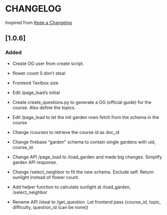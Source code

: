 # CHANGELOG
Inspired from [Keep a Changelog](https://keepachangelog.com/en/1.0.0/)

## [1.0.6]

### Added
- Create OG user from create script. 
- flower count 0 don’t steal
- Frontend Textbox size
- Edit /page_load’s initial 
- Create create_questions.py to generate a OG (official guide) for the course. Also define the topics.
- Edit /page_load to let the init garden rows fetch from the schema in the course 
- Change /courses to retrieve the course id as doc_id

- Change firebase “garden” schema to contain single gardens with uid, course_id.
- Change API /page_load to /load_garden and made big changes. Simplify garden API response. 
- Change /select_neighbor to fit the new schema. Exclude self. Return sunlight instead of flower count. 
- Add helper function to calculate sunlight at /load_garden, /select_neighbor
- Rename API /steal to /get_question. Let frontend pass {course_id, topic, difficulty, question_id (can be none))

